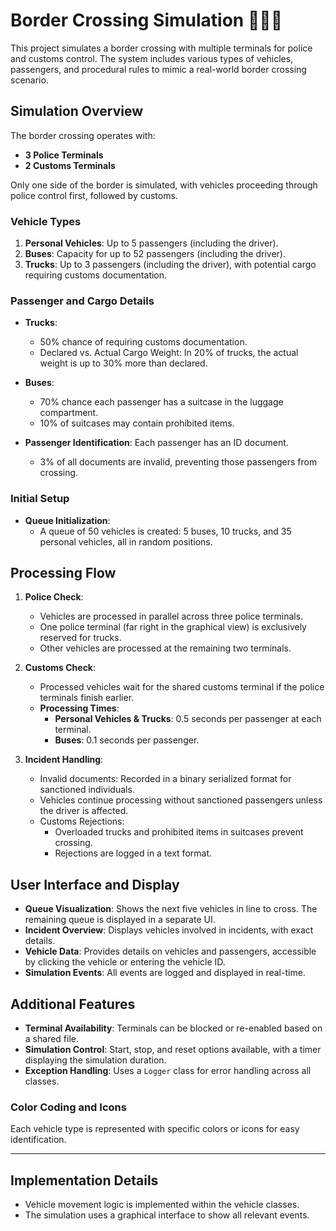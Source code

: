 # Border Crossing Simulation 🚛🚗🚌

This project simulates a border crossing with multiple terminals for police and customs control. The system includes various types of vehicles, passengers, and procedural rules to mimic a real-world border crossing scenario.

## Simulation Overview

The border crossing operates with:
- **3 Police Terminals**
- **2 Customs Terminals**

Only one side of the border is simulated, with vehicles proceeding through police control first, followed by customs.

### Vehicle Types
1. **Personal Vehicles**: Up to 5 passengers (including the driver).
2. **Buses**: Capacity for up to 52 passengers (including the driver).
3. **Trucks**: Up to 3 passengers (including the driver), with potential cargo requiring customs documentation.

### Passenger and Cargo Details
- **Trucks**: 
  - 50% chance of requiring customs documentation.
  - Declared vs. Actual Cargo Weight: In 20% of trucks, the actual weight is up to 30% more than declared.
  
- **Buses**: 
  - 70% chance each passenger has a suitcase in the luggage compartment.
  - 10% of suitcases may contain prohibited items.
  
- **Passenger Identification**: Each passenger has an ID document.
  - 3% of all documents are invalid, preventing those passengers from crossing.

### Initial Setup
- **Queue Initialization**:
  - A queue of 50 vehicles is created: 5 buses, 10 trucks, and 35 personal vehicles, all in random positions.

## Processing Flow

1. **Police Check**:
   - Vehicles are processed in parallel across three police terminals.
   - One police terminal (far right in the graphical view) is exclusively reserved for trucks.
   - Other vehicles are processed at the remaining two terminals.
   
2. **Customs Check**:
   - Processed vehicles wait for the shared customs terminal if the police terminals finish earlier.
   - **Processing Times**:
     - **Personal Vehicles & Trucks**: 0.5 seconds per passenger at each terminal.
     - **Buses**: 0.1 seconds per passenger.
     
3. **Incident Handling**:
   - Invalid documents: Recorded in a binary serialized format for sanctioned individuals.
   - Vehicles continue processing without sanctioned passengers unless the driver is affected.
   - Customs Rejections:
     - Overloaded trucks and prohibited items in suitcases prevent crossing.
     - Rejections are logged in a text format.

## User Interface and Display

- **Queue Visualization**: Shows the next five vehicles in line to cross. The remaining queue is displayed in a separate UI.
- **Incident Overview**: Displays vehicles involved in incidents, with exact details.
- **Vehicle Data**: Provides details on vehicles and passengers, accessible by clicking the vehicle or entering the vehicle ID.
- **Simulation Events**: All events are logged and displayed in real-time.

## Additional Features

- **Terminal Availability**: Terminals can be blocked or re-enabled based on a shared file.
- **Simulation Control**: Start, stop, and reset options available, with a timer displaying the simulation duration.
- **Exception Handling**: Uses a `Logger` class for error handling across all classes.

### Color Coding and Icons
Each vehicle type is represented with specific colors or icons for easy identification.

---

## Implementation Details

- Vehicle movement logic is implemented within the vehicle classes.
- The simulation uses a graphical interface to show all relevant events.
